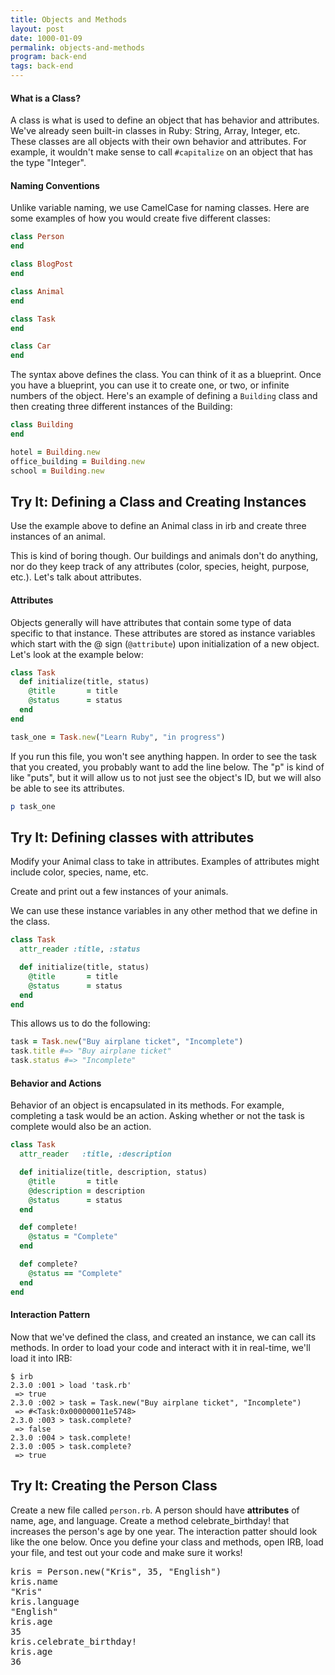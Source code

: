 ```yaml
---
title: Objects and Methods
layout: post
date: 1000-01-09
permalink: objects-and-methods
program: back-end
tags: back-end
---
```


<h4>What is a Class?</h4>

A class is what is used to define an object that has behavior and attributes. We've already seen built-in classes in Ruby: String, Array, Integer, etc. These classes are all objects with their own behavior and attributes. For example, it wouldn't make sense to call `#capitalize` on an object that has the type "Integer".

<h4>Naming Conventions</h4>

Unlike variable naming, we use CamelCase for naming classes. Here are some examples of how you would create five different classes:

```ruby
class Person
end

class BlogPost
end

class Animal
end

class Task
end

class Car
end
```

The syntax above defines the class. You can think of it as a blueprint. Once you have a blueprint, you can use it to create one, or two, or infinite numbers of the object. Here's an example of defining a `Building` class and then creating three different instances of the Building:

```ruby
class Building
end

hotel = Building.new
office_building = Building.new
school = Building.new
```

<div class="try-it">
<h2>Try It: Defining a Class and Creating Instances</h2>

<p>Use the example above to define an Animal class in irb and create three instances of an animal.</p>
</div>

This is kind of boring though. Our buildings and animals don't do anything, nor do they keep track of any attributes (color, species, height, purpose, etc.). Let's talk about attributes.

<h4>Attributes</h4>

Objects generally will have attributes that contain some type of data specific to that instance. These attributes are stored as instance variables which start with the @ sign (`@attribute`) upon initialization of a new object. Let's look at the example below:

```ruby
class Task
  def initialize(title, status)
    @title       = title
    @status      = status
  end
end

task_one = Task.new("Learn Ruby", "in progress")
```

If you run this file, you won't see anything happen. In order to see the task that you created, you probably want to add the line below. The "p" is kind of like "puts", but it will allow us to not just see the object's ID, but we will also be able to see its attributes. 

```ruby
p task_one
```

<div class="try-it">
<h2>Try It: Defining classes with attributes</h2>

<p>Modify your Animal class to take in attributes. Examples of attributes might include color, species, name, etc.</p>

<p>Create and print out a few instances of your animals.</p>
</div>

We can use these instance variables in any other method that we define in the class.

```ruby
class Task
  attr_reader :title, :status

  def initialize(title, status)
    @title       = title
    @status      = status
  end
end
```

This allows us to do the following:

```ruby
task = Task.new("Buy airplane ticket", "Incomplete")
task.title #=> "Buy airplane ticket"
task.status #=> "Incomplete"
```

<h4>Behavior and Actions</h4>

Behavior of an object is encapsulated in its methods. For example, completing a task would be an action. Asking whether or not the task is complete would also be an action.

```ruby
class Task
  attr_reader   :title, :description

  def initialize(title, description, status)
    @title       = title
    @description = description
    @status      = status
  end

  def complete!
    @status = "Complete"
  end

  def complete?
    @status == "Complete"
  end
end
```

<h4>Interaction Pattern</h4>

Now that we've defined the class, and created an instance, we can call its methods. In order to load your code and interact with it in real-time, we'll load it into IRB:

```
$ irb
2.3.0 :001 > load 'task.rb'
 => true 
2.3.0 :002 > task = Task.new("Buy airplane ticket", "Incomplete")
 => #<Task:0x000000011e5748> 
2.3.0 :003 > task.complete?
 => false
2.3.0 :004 > task.complete!
2.3.0 :005 > task.complete?
 => true
```

<div class="try-it">
<h2>Try It: Creating the Person Class</h2>

<p>Create a new file called <code>person.rb</code>. A person should have <b>attributes</b> of name, age, and language. Create a method celebrate_birthday! that increases the person's age by one year. The interaction patter should look like the one below. Once you define your class and methods, open IRB, load your file, and test out your code and make sure it works!</p>
<pre>kris = Person.new("Kris", 35, "English")
kris.name
"Kris"
kris.language
"English"
kris.age
35
kris.celebrate_birthday!
kris.age
36
</pre>
</div>
